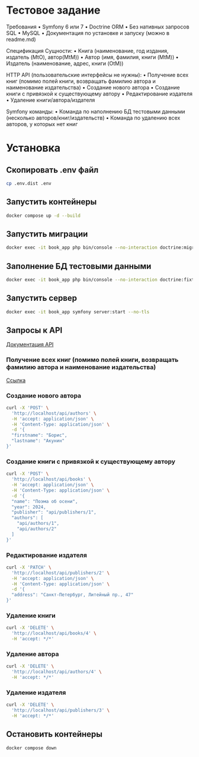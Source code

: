 # Тестовое задание

Требования
• Symfony 6 или 7
• Doctrine ORM
• Без нативных запросов SQL
• MySQL
• Документация по установке и запуску (можно в readme.md)

Спецификация
Сущности:
• Книга (наименование, год издания, издатель (MtO), автор(MtM))
• Автор (имя, фамилия, книги (MtM))
• Издатель (наименование, адрес, книги (OtM))

HTTP API (пользовательские интерфейсы не нужны):
• Получение всех книг (помимо полей книги, возвращать фамилию автора и наименование издательства)
• Создание нового автора
• Создание книги с привязкой к существующему автору
• Редактирование издателя
• Удаление книги/автора/издателя

Symfony команды:
• Команда по наполнению БД тестовыми данными (несколько авторов/книг/издательств)
• Команда по удалению всех авторов, у которых нет книг

# Установка

## Скопировать .env файл

```sh
cp .env.dist .env
```

## Запустить контейнеры

```sh
docker compose up -d --build
```

## Запустить миграции

```sh
docker exec -it book_app php bin/console --no-interaction doctrine:migrations:migrate
```

## Заполнение БД тестовыми данными

```sh
docker exec -it book_app php bin/console --no-interaction doctrine:fixtures:load
```

## Запустить сервер

```sh
docker exec -it book_app symfony server:start --no-tls
```

## Запросы к API

[Документация API](http://localhost/api)

### Получение всех книг (помимо полей книги, возвращать фамилию автора и наименование издательства)

[Ссылка](http://localhost/api/books)

### Создание нового автора

```sh
curl -X 'POST' \
  'http://localhost/api/authors' \
  -H 'accept: application/json' \
  -H 'Content-Type: application/json' \
  -d '{
  "firstname": "Борис",
  "lastname": "Акунин"
}'
```

### Создание книги с привязкой к существующему автору

```sh
curl -X 'POST' \
  'http://localhost/api/books' \
  -H 'accept: application/json' \
  -H 'Content-Type: application/json' \
  -d '{
  "name": "Поэма об осени",
  "year": 2024,
  "publisher": "api/publishers/1",
  "authors": [
    "api/authors/1",
    "api/authors/2"
  ]
}'
```

### Редактирование издателя

```sh
curl -X 'PATCH' \
  'http://localhost/api/publishers/2' \
  -H 'accept: application/json' \
  -H 'Content-Type: application/json' \
  -d '{
  "address": "Санкт-Петербург, Литейный пр., 47"
}'
```

### Удаление книги

```sh
curl -X 'DELETE' \
  'http://localhost/api/books/4' \
  -H 'accept: */*'
```

### Удаление автора

```sh
curl -X 'DELETE' \
  'http://localhost/api/authors/4' \
  -H 'accept: */*'
```

### Удаление издателя

```sh
curl -X 'DELETE' \
  'http://localhost/api/publishers/3' \
  -H 'accept: */*'
```

## Остановить контейнеры

```sh
docker compose down
```
